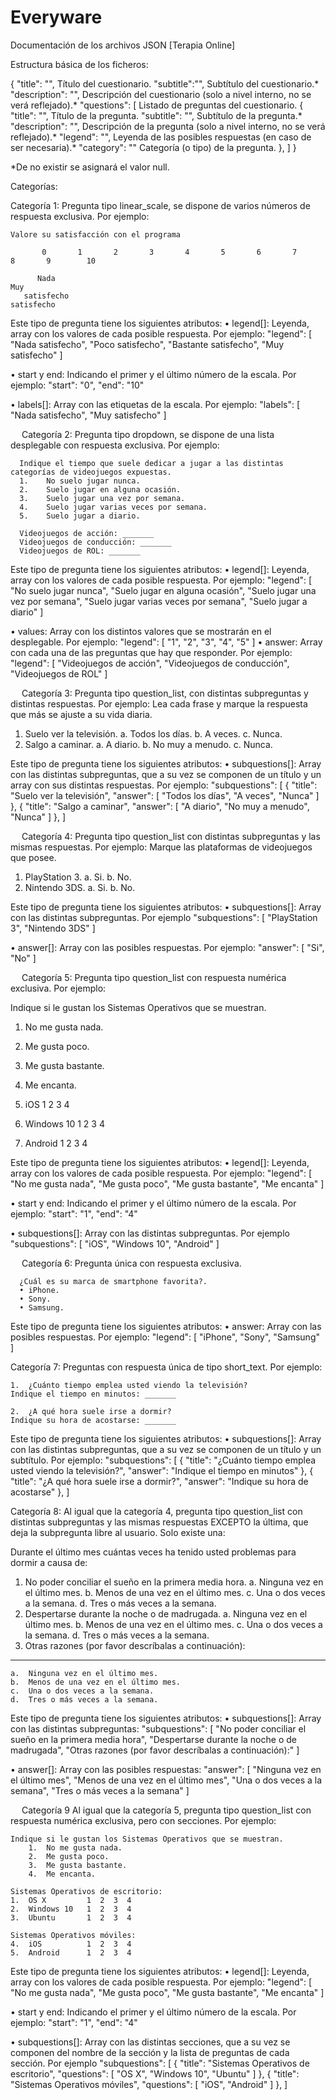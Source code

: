 # Everyware

Documentación de los archivos JSON
[Terapia Online]


Estructura básica de los ficheros:

{
  "title": "", Título del cuestionario.
  "subtitle":"", Subtítulo del cuestionario.*
  "description": "", Descripción del cuestionario (solo a nivel interno, no se verá reflejado).*
  "questions": [ Listado de preguntas del cuestionario.
    {
      "title": "", Título de la pregunta.
      "subtitle": "", Subtítulo de la pregunta.*
      "description": "", Descripción de la pregunta (solo a nivel interno, no se verá reflejado).*
      "legend": "", Leyenda de las posibles respuestas (en caso de ser necesaria).*
      "category": "" Categoría (o tipo) de la pregunta.
    },
  ]
}

*De no existir se asignará el valor null.



Categorías:

Categoría 1:
Pregunta tipo linear_scale, se dispone de varios números de respuesta exclusiva. Por ejemplo: 

    Valore su satisfacción con el programa

           0       1       2       3       4       5       6       7       8       9        10
                                 
          Nada                                                                              Muy
       satisfecho                                                                        satisfecho

Este tipo de pregunta tiene los siguientes atributos:
  •	legend[]: Leyenda, array con los valores de cada posible respuesta. Por ejemplo:
    "legend": [
      "Nada satisfecho",
      "Poco satisfecho",
      "Bastante satisfecho",
      "Muy satisfecho"
    ]

  •	start y end: Indicando el primer y el último número de la escala. Por ejemplo:
    "start": "0",
    "end": "10"

  •	labels[]: Array con las etiquetas de la escala. Por ejemplo:
    "labels": [
      "Nada satisfecho",
      "Muy satisfecho"
    ]


 
Categoría 2:
Pregunta tipo dropdown, se dispone de una lista desplegable con respuesta exclusiva. Por ejemplo: 

      Indique el tiempo que suele dedicar a jugar a las distintas categorías de videojuegos expuestas.
      1.	No suelo jugar nunca.
      2.	Suelo jugar en alguna ocasión.
      3.	Suelo jugar una vez por semana.
      4.	Suelo jugar varias veces por semana.
      5.	Suelo jugar a diario.

      Videojuegos de acción: _______ 
      Videojuegos de conducción: _______
      Videojuegos de ROL: _______

Este tipo de pregunta tiene los siguientes atributos:
  •	legend[]: Leyenda, array con los valores de cada posible respuesta. Por ejemplo:
    "legend": [
      "No suelo jugar nunca",
      "Suelo jugar en alguna ocasión",
      "Suelo jugar una vez por semana",
      "Suelo jugar varias veces por semana",
      "Suelo jugar a diario"
    ]

  •	values: Array con los distintos valores que se mostrarán en el desplegable. Por ejemplo:
    "legend": [
      "1",
      "2",
      "3",
      "4",
      "5"
    ]
  •	answer: Array con cada una de las preguntas que hay que responder. Por ejemplo:
    "legend": [
      "Videojuegos de acción",
      "Videojuegos de conducción",
      "Videojuegos de ROL"
    ]

 
Categoría 3:
Pregunta tipo question_list, con distintas subpreguntas y distintas respuestas. Por ejemplo:
Lea cada frase y marque la respuesta que más se ajuste a su vida diaria.
  1.	Suelo ver la televisión.
    a.	Todos los días.
    b.	A veces.
    c.	Nunca.
  2.	Salgo a caminar.
    a.	A diario.
    b.	No muy a menudo.
    c.	Nunca.


Este tipo de pregunta tiene los siguientes atributos:
  •	subquestions[]: Array con las distintas subpreguntas, que a su vez se componen de un título y un array con sus distintas respuestas. Por ejemplo:
    "subquestions": [
      {
        "title": "Suelo ver la televisión",
        "answer": [
          "Todos los días",
          "A veces",
          "Nunca"
        ]
      },
      {
         "title": "Salgo a caminar",
         "answer": [
           "A diario",
           "No muy a menudo",
           "Nunca"
         ]
       },
     ]




 
Categoría 4:
Pregunta tipo question_list con distintas subpreguntas y las mismas respuestas. Por ejemplo:
Marque las plataformas de videojuegos que posee.
  1.	PlayStation 3.
    a.	Si.
    b.	No.
  2.	Nintendo 3DS.
    a.	Si.
    b.	No.


Este tipo de pregunta tiene los siguientes atributos:
  •	subquestions[]: Array con las distintas subpreguntas. Por ejemplo
    "subquestions": [
      "PlayStation 3",
      "Nintendo 3DS"
     ]

  •	answer[]: Array con las posibles respuestas. Por ejemplo:
    "answer": [
      "Si",
      "No"
     ]



 
Categoría 5: 
Pregunta tipo question_list con respuesta numérica exclusiva. Por ejemplo:

Indique si le gustan los Sistemas Operativos que se muestran.
  1.	No me gusta nada.
  2.	Me gusta poco.
  3.	Me gusta bastante.
  4.	Me encanta.

  1.	iOS          1  2  3  4 
  2.	Windows 10   1  2  3  4
  3.	Android      1  2  3  4  

Este tipo de pregunta tiene los siguientes atributos:
  •	legend[]: Leyenda, array con los valores de cada posible respuesta. Por ejemplo:
    "legend": [
      "No me gusta nada",
      "Me gusta poco",
      "Me gusta bastante",
      "Me encanta"
    ]

  •	start y end: Indicando el primer y el último número de la escala. Por ejemplo:
      "start": "1",
      "end": "4"

  •	subquestions[]: Array con las distintas subpreguntas. Por ejemplo
      "subquestions": [
        "iOS",
        "Windows 10",
        "Android"
      ]



 
Categoría 6:
Pregunta única con respuesta exclusiva.

      ¿Cuál es su marca de smartphone favorita?.
      •	iPhone.
      •	Sony.
      •	Samsung.

Este tipo de pregunta tiene los siguientes atributos:
  •	answer: Array con las posibles respuestas. Por ejemplo:
    "legend": [
      "iPhone",
      "Sony",
      "Samsung"
    ]


Categoría 7:
Preguntas con respuesta única de tipo short_text. Por ejemplo:

    1.	¿Cuánto tiempo emplea usted viendo la televisión?
    Indique el tiempo en minutos: _______

    2.	¿A qué hora suele irse a dormir?
    Indique su hora de acostarse: _______


Este tipo de pregunta tiene los siguientes atributos:
  •	subquestions[]: Array con las distintas subpreguntas, que a su vez se componen de un título y un subtítulo. Por ejemplo:
    "subquestions": [
      {
        "title": "¿Cuánto tiempo emplea usted viendo la televisión?",
        "answer": "Indique el tiempo en minutos"
      },
      {
         "title": "¿A qué hora suele irse a dormir?",
         "answer": "Indique su hora de acostarse"
       },
     ]



Categoría 8:
Al igual que la categoría 4, pregunta tipo question_list con distintas subpreguntas y las mismas respuestas EXCEPTO la última, que deja la subpregunta libre al usuario. Solo existe una:

  Durante el último mes cuántas veces ha tenido usted problemas para dormir a causa de:
  1.	No poder conciliar el sueño en la primera media hora.
    a.	Ninguna vez en el último mes.
    b.	Menos de una vez en el último mes.
    c.	Una o dos veces a la semana.
    d.	Tres o más veces a la semana.
  2.	Despertarse durante la noche o de madrugada.
    a.	Ninguna vez en el último mes.
    b.	Menos de una vez en el último mes.
    c.	Una o dos veces a la semana.
    d.	Tres o más veces a la semana.
  3.	Otras razones (por favor descríbalas a continuación):
  ___________________________________________
    a.	Ninguna vez en el último mes.
    b.	Menos de una vez en el último mes.
    c.	Una o dos veces a la semana.
    d.	Tres o más veces a la semana.


Este tipo de pregunta tiene los siguientes atributos:
  •	subquestions[]: Array con las distintas subpreguntas:
    "subquestions": [
      "No poder conciliar el sueño en la primera media hora",
      "Despertarse durante la noche o de madrugada",
      "Otras razones (por favor descríbalas a continuación):"
     ]

  •	answer[]: Array con las posibles respuestas:
    "answer": [
      "Ninguna vez en el último mes",
      "Menos de una vez en el último mes",
      "Una o dos veces a la semana",
      "Tres o más veces a la semana"
     ]


 
Categoría 9
Al igual que la categoría 5, pregunta tipo question_list con respuesta numérica exclusiva, pero con secciones. Por ejemplo:

    Indique si le gustan los Sistemas Operativos que se muestran.
        1.	No me gusta nada.
        2.	Me gusta poco.
        3.	Me gusta bastante.
        4.	Me encanta.

    Sistemas Operativos de escritorio:
    1.	OS X         1  2  3  4 
    2.	Windows 10   1  2  3  4
    3.	Ubuntu       1  2  3  4  

    Sistemas Operativos móviles:
    4.	iOS          1  2  3  4
    5.	Android      1  2  3  4


Este tipo de pregunta tiene los siguientes atributos:
  •	legend[]: Leyenda, array con los valores de cada posible respuesta. Por ejemplo:
    "legend": [
      "No me gusta nada",
      "Me gusta poco",
      "Me gusta bastante",
      "Me encanta"
    ]

  •	start y end: Indicando el primer y el último número de la escala. Por ejemplo:
    "start": "1",
    "end": "4"

  •	subquestions[]: Array con las distintas secciones, que a su vez se componen del nombre de la sección y la lista de preguntas de cada sección. Por ejemplo
    "subquestions": [
      {
        "title": "Sistemas Operativos de escritorio",
        "questions": [
          "OS X",
          "Windows 10",
          "Ubuntu"
        ]
      },
      {
         "title": "Sistemas Operativos móviles",
         "questions": [
           "iOS",
           "Android"
         ]
       },
     ]

